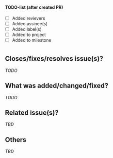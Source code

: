 #
#### TODO-list (after created PR)
- [ ] Added revievers
- [ ] Added assinee(s)
- [ ] Added label(s)
- [ ] Added to project
- [ ] Added to milestone
#

## Closes/fixes/resolves issue(s)?
*TODO*

## What was added/changed/fixed?
*TODO*

## Related issue(s)?
*TBD*

## Others
*TBD*

